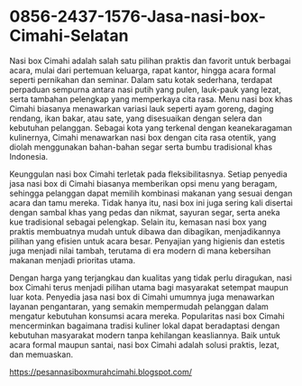 # 0856-2437-1576-Jasa-nasi-box-Cimahi-Selatan
Nasi box Cimahi adalah salah satu pilihan praktis dan favorit untuk berbagai acara, mulai dari pertemuan keluarga, rapat kantor, hingga acara formal seperti pernikahan dan seminar. Dalam satu kotak sederhana, terdapat perpaduan sempurna antara nasi putih yang pulen, lauk-pauk yang lezat, serta tambahan pelengkap yang memperkaya cita rasa. Menu nasi box khas Cimahi biasanya menawarkan variasi lauk seperti ayam goreng, daging rendang, ikan bakar, atau sate, yang disesuaikan dengan selera dan kebutuhan pelanggan. Sebagai kota yang terkenal dengan keanekaragaman kulinernya, Cimahi menawarkan nasi box dengan cita rasa otentik, yang diolah menggunakan bahan-bahan segar serta bumbu tradisional khas Indonesia.

Keunggulan nasi box Cimahi terletak pada fleksibilitasnya. Setiap penyedia jasa nasi box di Cimahi biasanya memberikan opsi menu yang beragam, sehingga pelanggan dapat memilih kombinasi makanan yang sesuai dengan acara dan tamu mereka. Tidak hanya itu, nasi box ini juga sering kali disertai dengan sambal khas yang pedas dan nikmat, sayuran segar, serta aneka kue tradisional sebagai pelengkap. Selain itu, kemasan nasi box yang praktis membuatnya mudah untuk dibawa dan dibagikan, menjadikannya pilihan yang efisien untuk acara besar. Penyajian yang higienis dan estetis juga menjadi nilai tambah, terutama di era modern di mana kebersihan makanan menjadi prioritas utama.

Dengan harga yang terjangkau dan kualitas yang tidak perlu diragukan, nasi box Cimahi terus menjadi pilihan utama bagi masyarakat setempat maupun luar kota. Penyedia jasa nasi box di Cimahi umumnya juga menawarkan layanan pengantaran, yang semakin mempermudah pelanggan dalam mengatur kebutuhan konsumsi acara mereka. Popularitas nasi box Cimahi mencerminkan bagaimana tradisi kuliner lokal dapat beradaptasi dengan kebutuhan masyarakat modern tanpa kehilangan keasliannya. Baik untuk acara formal maupun santai, nasi box Cimahi adalah solusi praktis, lezat, dan memuaskan.


https://pesannasiboxmurahcimahi.blogspot.com/


